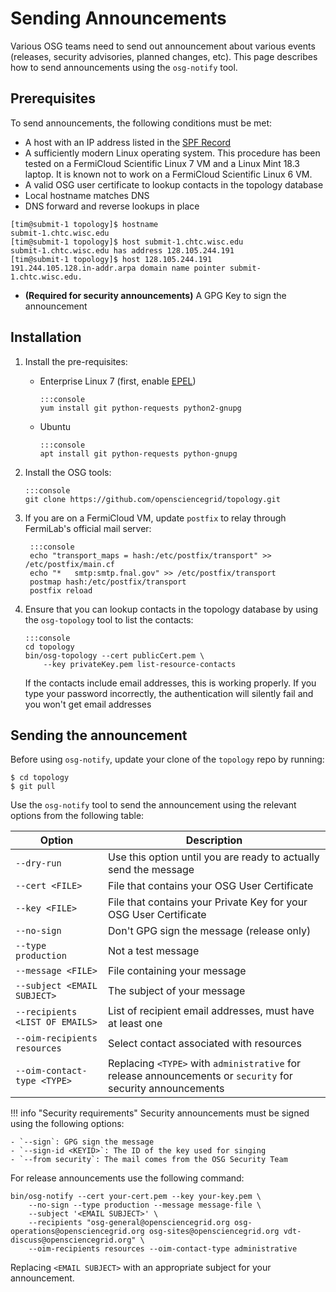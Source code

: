 Sending Announcements
=====================

Various OSG teams need to send out announcement about various events (releases, security advisories, planned changes,
etc).
This page describes how to send announcements using the `osg-notify` tool.

Prerequisites
-------------

To send announcements, the following conditions must be met:

-   A host with an IP address listed in the
    [SPF Record](https://mxtoolbox.com/SuperTool.aspx?action=spf%3aopensciencegrid.org&run=toolpage)
-   A sufficiently modern Linux operating system.
    This procedure has been tested on a FermiCloud Scientific Linux 7 VM and a Linux Mint 18.3 laptop.
    It is known not to work on a FermiCloud Scientific Linux 6 VM.
-   A valid OSG user certificate to lookup contacts in the topology database
-   Local hostname matches DNS
-   DNS forward and reverse lookups in place
```console
[tim@submit-1 topology]$ hostname
submit-1.chtc.wisc.edu
[tim@submit-1 topology]$ host submit-1.chtc.wisc.edu
submit-1.chtc.wisc.edu has address 128.105.244.191
[tim@submit-1 topology]$ host 128.105.244.191
191.244.105.128.in-addr.arpa domain name pointer submit-1.chtc.wisc.edu.
```
-   **(Required for security announcements)** A GPG Key to sign the announcement

Installation
------------

1.  Install the pre-requisites:
    -   Enterprise Linux 7 (first, enable
        [EPEL](https://opensciencegrid.org/docs/common/yum/#install-the-epel-repositories))

            :::console
            yum install git python-requests python2-gnupg

    -   Ubuntu

            :::console
            apt install git python-requests python-gnupg

1.  Install the OSG tools:

        :::console
        git clone https://github.com/opensciencegrid/topology.git

1. If you are on a FermiCloud VM, update `postfix` to relay through FermiLab's official mail server:

        :::console
        echo "transport_maps = hash:/etc/postfix/transport" >> /etc/postfix/main.cf
        echo "*   smtp:smtp.fnal.gov" >> /etc/postfix/transport
        postmap hash:/etc/postfix/transport
        postfix reload

5.  Ensure that you can lookup contacts in the topology database by using the `osg-topology` tool to list the contacts:

        :::console
        cd topology
        bin/osg-topology --cert publicCert.pem \
            --key privateKey.pem list-resource-contacts

    If the contacts include email addresses, this is working properly.
    If you type your password incorrectly, the authentication will silently fail and you won't get email addresses

Sending the announcement
------------------------

Before using `osg-notify`, update your clone of the `topology` repo by running:

```console
$ cd topology
$ git pull
```

Use the `osg-notify` tool to send the announcement using the relevant options from the following table:

| Option                          | Description                                                                                                  |
|---------------------------------|--------------------------------------------------------------------------------------------------------------|
| `--dry-run`                     | Use this option until you are ready to actually send the message                                             |
| `--cert <FILE>`                 | File that contains your OSG User Certificate                                                                 |
| `--key <FILE>`                  | File that contains your Private Key for your OSG User Certificate                                            |
| `--no-sign`                     | Don't GPG sign the message (release only)                                                                    |
| `--type production`             | Not a test message                                                                                           |
| `--message <FILE>`              | File containing your message                                                                                 |
| `--subject <EMAIL SUBJECT>`     | The subject of your message                                                                                  |
| `--recipients <LIST OF EMAILS>` | List of recipient email addresses, must have at least one                                                    |
| `--oim-recipients resources`    | Select contact associated with resources                                                                     |
| `--oim-contact-type <TYPE>`     | Replacing `<TYPE>` with `administrative` for release announcements or  `security` for security announcements |

!!! info "Security requirements"
    Security announcements must be signed using the following options:

    - `--sign`: GPG sign the message
    - `--sign-id <KEYID>`: The ID of the key used for singing
    - `--from security`: The mail comes from the OSG Security Team

For release announcements use the following command:

```console
bin/osg-notify --cert your-cert.pem --key your-key.pem \
    --no-sign --type production --message message-file \
    --subject '<EMAIL SUBJECT>' \
    --recipients "osg-general@opensciencegrid.org osg-operations@opensciencegrid.org osg-sites@opensciencegrid.org vdt-discuss@opensciencegrid.org" \
    --oim-recipients resources --oim-contact-type administrative
```

Replacing `<EMAIL SUBJECT>` with an appropriate subject for your announcement.
